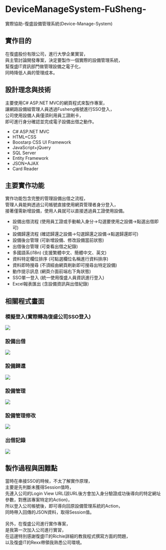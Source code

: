 # DeviceManageSystem-FuSheng-
實際協助-復盛設備管理系統(Device-Manage-System)

## 實作目的
在復盛股份有限公司，進行大學企業實習，<br>
與主管討論開發專案，決定要製作一個實際的設備管理系統，<br>
幫復盛IT資訊部門做管理設備之電子化，<br>
同時降低人員的管理成本。

## 設計理念與技術
主要使用C# ASP.NET MVC的網頁程式來製作專案，<br>
讓網路設備組管理人員透過Fusheng帳號進行SSO登入，<br>
公司使用設備人員僅須利用員工證刷卡，<br>
即可進行身分確認並完成電子設備出借之動作。
- C# ASP.NET MVC
- HTML+CSS
- Boostarp CSS UI Framework
- JavaScript+jQuery
- SQL Server
- Entity Framework
- JSON+AJAX
- Card Reader

## 主要實作功能
實作功能包含完整的管理設備出借之流程，<br>
管理人員能夠透過公司帳號直接使用網頁管理者身分登入，<br>
接著僅需新增設備，使用人員就可以直接透過員工證使用設備。<br>
- 設備出借流程 (使用員工證或手動輸入身分->勾選要使用之設備->點選出借即可)
- 設備歸還流程 (確認歸還之設備->勾選歸還之設備->點選歸還即可)
- 設備後台管理 (可新增設備、修改設備當前狀態)
- 出借後台管理 (可查看出借之紀錄)
- 多國語系(i18n) (支援繁體中文、簡體中文、英文)
- 資料特定欄位排序 (可點選欄位名稱進行資料排序)
- 資料即時搜尋 (不須經由網頁刷新即可搜尋出特定設備)
- 動作提示訊息 (網頁介面前端右下角狀態)
- SSO單一登入 (統一使用復盛人員資訊進行登入)
- Excel報表匯出 (含設備資訊與出借紀錄)

## 相關程式畫面
### 模擬登入(實際轉為復盛公司SSO登入)<br>
<img src="https://github.com/lfre84216/DeviceManageSystem-FuSheng-/blob/main/1.png">
<br>

### 設備出借<br>
<img src="https://github.com/lfre84216/DeviceManageSystem-FuSheng-/blob/main/2.png">
<br>

### 設備歸還<br>
<img src="https://github.com/lfre84216/DeviceManageSystem-FuSheng-/blob/main/3.png">
<br>

### 設備管理<br>
<img src="https://github.com/lfre84216/DeviceManageSystem-FuSheng-/blob/main/4.png">
<br>

### 設備管理修改<br>
<img src="https://github.com/lfre84216/DeviceManageSystem-FuSheng-/blob/main/5.png">
<br>

### 出借記錄<br>
<img src="https://github.com/lfre84216/DeviceManageSystem-FuSheng-/blob/main/6.png">
<br>

## 製作過程與困難點
當時在串接SSO的時候，不太了解實作原理，<br>
主要是先判斷未獲得Session值時，<br>
先連入公司的Login View URL(該URL後方會加入身分驗證成功後導向的特定網址參數，對應該專案特定的Action)，<br>
所以登入公司帳號後，即可導向回原設備管理系統的Action，<br>
同時帶入回傳的JSON資料，取得Session值。<br><br>
另外，在復盛公司進行實作專案，<br>
是我第一次加入公司進行實習，<br>
在這邊特別感謝復盛IT的Richie詳細的教我程式撰寫方面的問題，<br>
以及復盛IT的Rexx帶領我熟悉公司環境。<br>
